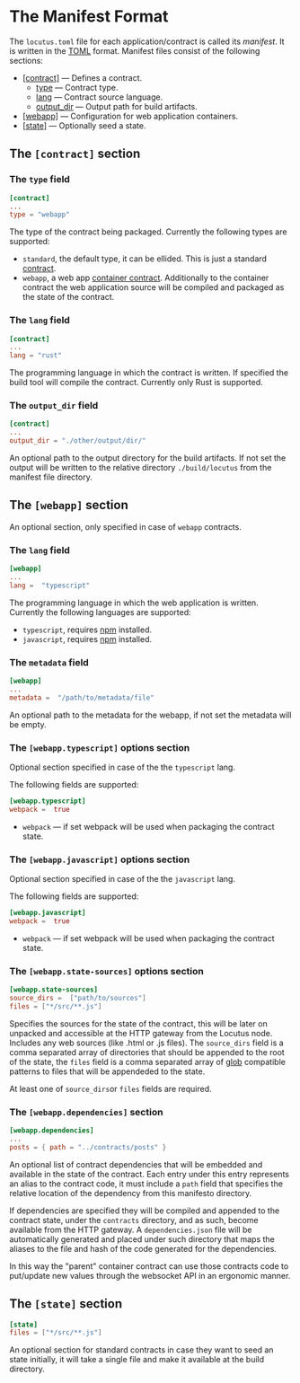 # The Manifest Format

The `locutus.toml` file for each application/contract is called its _manifest_. It is written in the [TOML](https://toml.io/) format. Manifest files consist of the following sections:

- [[contract]](./manifest.md#the-contract-section) — Defines a contract.
  - [type](./manifest.md#the-type-field) — Contract type.
  - [lang](./manifest.md#the-lang-field) — Contract source language.
  - [output_dir](./manifest.md#the-output_dir-field) — Output path for build artifacts.
- [[webapp]](./manifest.md#the-contract-section) — Configuration for web application containers.
- [[state]](./manifest.md#the-state-section) — Optionally seed a state.

## The `[contract]` section

### The `type` field

```toml
[contract]
...
type = "webapp"
```

The type of the contract being packaged. Currently the following types are supported:

- `standard`, the default type, it can be ellided. This is just a standard [contract](./glossary.md#contract).
- `webapp`, a web app [container contract](./glossary.md#container-contract). Additionally to the container contract the web application source will be compiled and packaged as the state of the contract.

### The `lang` field

```toml
[contract]
...
lang = "rust"
```

The programming language in which the contract is written. If specified the build tool will compile the contract. Currently only Rust is supported.

### The `output_dir` field

```toml
[contract]
...
output_dir = "./other/output/dir/"
```

An optional path to the output directory for the build artifacts. If not set the output will be written to the relative directory `./build/locutus` from the manifest file directory.

## The `[webapp]` section

An optional section, only specified in case of `webapp` contracts.

### The `lang` field

```toml
[webapp]
...
lang =  "typescript"
```

The programming language in which the web application is written. Currently the following languages are supported:

- `typescript`, requires [npm](https://www.npmjs.com/) installed.
- `javascript`, requires [npm](https://www.npmjs.com/) installed.

### The `metadata` field

```toml
[webapp]
...
metadata =  "/path/to/metadata/file"
```

An optional path to the metadata for the webapp, if not set the metadata will be empty.

### The `[webapp.typescript]` options section

Optional section specified in case of the the `typescript` lang.

The following fields are supported:

```toml
[webapp.typescript]
webpack =  true
```

- `webpack` — if set webpack will be used when packaging the contract state.

### The `[webapp.javascript]` options section

Optional section specified in case of the the `javascript` lang.

The following fields are supported:

```toml
[webapp.javascript]
webpack =  true
```

- `webpack` — if set webpack will be used when packaging the contract state.

### The `[webapp.state-sources]` options section

```toml
[webapp.state-sources]
source_dirs =  ["path/to/sources"]
files = ["*/src/**.js"]
```

Specifies the sources for the state of the contract, this will be later on unpacked and accessible at the HTTP gateway from the Locutus node. Includes any web sources (like .html or .js files). The `source_dirs` field is a comma separated array of directories that should be appended to the root of the state, the `files` field is a comma separated array of [glob](<https://en.wikipedia.org/wiki/Glob_(programming)>) compatible patterns to files that will be appendeded to the state.

At least one of `source_dirs`or `files` fields are required.

### The `[webapp.dependencies]` section

```toml
[webapp.dependencies]
...
posts = { path = "../contracts/posts" }
```

An optional list of contract dependencies that will be embedded and available in the state of the contract.
Each entry under this entry represents an alias to the contract code, it must include a `path` field that specifies the relative location of the dependency from this manifesto directory.

If dependencies are specified they will be compiled and appended to the contract state, under the `contracts` directory, and as such, become available from the HTTP gateway. A `dependencies.json` file will be automatically generated and placed under such directory that maps the aliases to the file and hash of the code generated for the dependencies.

In this way the "parent" container contract can use those contracts code to put/update new values through the websocket API in an ergonomic manner.

## The `[state]` section

```toml
[state]
files = ["*/src/**.js"]
```

An optional section for standard contracts in case they want to seed an state initially, it will take a single file and make it available at the build directory.
